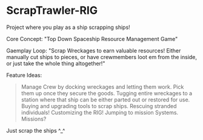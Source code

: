 # ScrapTrawler-RIG
Project where you play as a ship scrapping ships!

Core Concept:
"Top Down Spaceship Resource Management Game"

Gaemplay Loop:
"Scrap Wreckages to earn valuable resources! Either manually cut ships to pieces, or have crewmembers loot em from the inside, or just take the whole thing altogether!"

Feature Ideas:
> Manage Crew by docking wreckages and letting them work. Pick them up once they secure the goods.
> Tugging entire wreckages to a station where that ship can be either parted out or restored for use.
> Buying and upgrading tools to scrap ships.
> Rescuing stranded individuals!
> Customizing the RIG!
> Jumping to mission Systems.
> Missions?

Just scrap the ships ^_^
